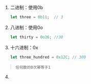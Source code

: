 1. 二进制：使用0b

   ```rust
   let three = 0b11;  // 3
   ```

2. 八进制：使用0o

   ```rust
   let thirty = 0o36; //30
   ```

3. 十六进制：0x

   ```rust
   let three_hundred = 0x12C; // 300
   ```

> `任何数的0次幂等于1`

4. 